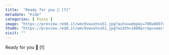 ```yaml
---
title:  "Ready for you 🥰 [f]"
metadate: "hide"
categories: [ Pussy ]
image: "https://preview.redd.it/wmc9vwuxhso51.jpg?auto=webp&s=700a885fa0c2b18d668b2c8112995e053122c6aa"
thumb: "https://preview.redd.it/wmc9vwuxhso51.jpg?width=1080&crop=smart&auto=webp&s=1f92aa5f3099fb6051edf5d6b796f859b1828d2d"
visit: ""
---
```

Ready for you 🥰 [f]
